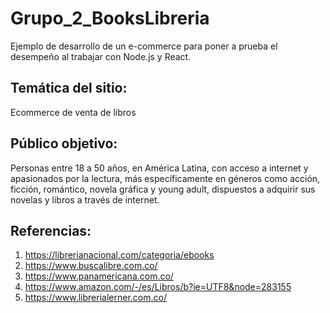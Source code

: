 # Grupo_2_BooksLibreria
Ejemplo de desarrollo de un e-commerce para poner a prueba el desempeño al trabajar con Node.js y React.
## Temática del sitio:
Ecommerce de venta de libros
## Público objetivo:
Personas entre 18 a 50 años, en América Latina, con acceso a internet y apasionados por la lectura, más específicamente en géneros como acción, ficción, romántico, novela gráfica y young adult, dispuestos a adquirir sus novelas y libros a través de internet. 
## Referencias:
1. https://librerianacional.com/categoria/ebooks
2. https://www.buscalibre.com.co/
3. https://www.panamericana.com.co/
4. https://www.amazon.com/-/es/Libros/b?ie=UTF8&node=283155
5. https://www.librerialerner.com.co/
